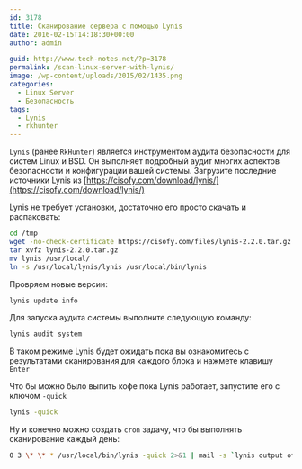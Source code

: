 ```yaml
---
id: 3178
title: Сканирование сервера с помощью Lynis
date: 2016-02-15T14:18:30+00:00
author: admin

guid: http://www.tech-notes.net/?p=3178
permalink: /scan-linux-server-with-lynis/
image: /wp-content/uploads/2015/02/1435.png
categories:
  - Linux Server
  - Безопасность
tags:
  - Lynis
  - rkhunter
---
```

`Lynis` (ранее `RkHunter`) является инструментом аудита безопасности для систем Linux и BSD. Он выполняет подробный аудит многих аспектов безопасности и конфигурации вашей системы. Загрузите последние источники Lynis из [https://cisofy.com/download/lynis/](https://cisofy.com/download/lynis/)

Lynis не требует установки, достаточно его проcто скачать и распаковать:

```bash
cd /tmp  
wget -no-check-certificate https://cisofy.com/files/lynis-2.2.0.tar.gz  
tar xvfz lynis-2.2.0.tar.gz  
mv lynis /usr/local/  
ln -s /usr/local/lynis/lynis /usr/local/bin/lynis
```

Провряем новые версии:

```bash
lynis update info
```

Для запуска аудита системы выполните следующую команду:

```bash
lynis audit system
```

В таком режиме Lynis будет ожидать пока вы ознакомитесь с результатами сканирования для каждого блока и нажмете клавишу `Enter`

Что бы можно было выпить кофе пока Lynis работает, запустите его с ключом `-quick`

```bash
lynis -quick
```

Ну и конечно можно создать `cron` задачу, что бы выполнять сканирование каждый день:

```bash
0 3 \* \* * /usr/local/bin/lynis -quick 2>&1 | mail -s `lynis output of my server` you@yourdomain.com
```
